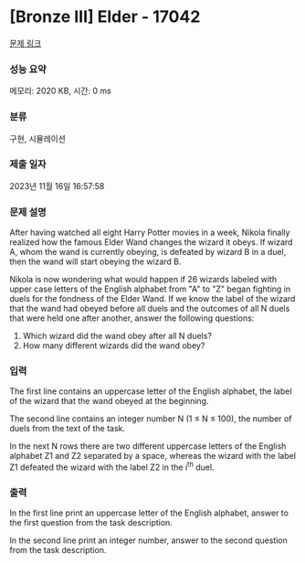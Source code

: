 # [Bronze III] Elder - 17042 

[문제 링크](https://www.acmicpc.net/problem/17042) 

### 성능 요약

메모리: 2020 KB, 시간: 0 ms

### 분류

구현, 시뮬레이션

### 제출 일자

2023년 11월 16일 16:57:58

### 문제 설명

<p>After having watched all eight Harry Potter movies in a week, Nikola finally realized how the famous Elder Wand changes the wizard it obeys. If wizard A, whom the wand is currently obeying, is defeated by wizard B in a duel, then the wand will start obeying the wizard B.</p>

<p>Nikola is now wondering what would happen if 26 wizards labeled with upper case letters of the English alphabet from "A" to "Z" began fighting in duels for the fondness of the Elder Wand. If we know the label of the wizard that the wand had obeyed before all duels and the outcomes of all N duels that were held one after another, answer the following questions:</p>

<ol>
	<li>Which wizard did the wand obey after all N duels?</li>
	<li>How many different wizards did the wand obey?</li>
</ol>

### 입력 

 <p>The first line contains an uppercase letter of the English alphabet, the label of the wizard that the wand obeyed at the beginning.</p>

<p>The second line contains an integer number N (1 ≤ N ≤ 100), the number of duels from the text of the task.</p>

<p>In the next N rows there are two different uppercase letters of the English alphabet Z1 and Z2 separated by a space, whereas the wizard with the label Z1 defeated the wizard with the label Z2 in the i<sup>th</sup> duel.</p>

### 출력 

 <p>In the first line print an uppercase letter of the English alphabet, answer to the first question from the task description.</p>

<p>In the second line print an integer number, answer to the second question from the task description.</p>

